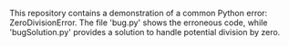 This repository contains a demonstration of a common Python error: ZeroDivisionError. The file 'bug.py' shows the erroneous code, while 'bugSolution.py' provides a solution to handle potential division by zero.